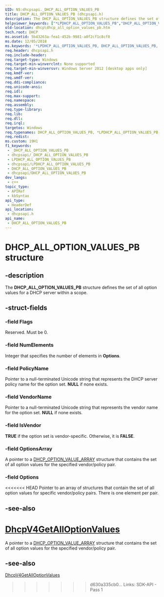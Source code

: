 ```yaml
---
UID: NS:dhcpsapi._DHCP_ALL_OPTION_VALUES_PB
title: DHCP_ALL_OPTION_VALUES_PB (dhcpsapi.h)
description: The DHCP_ALL_OPTION_VALUES_PB structure defines the set of all option values for a DHCP server within a scope.
helpviewer_keywords: ["*LPDHCP_ALL_OPTION_VALUES_PB","DHCP_ALL_OPTION_VALUES_PB","DHCP_ALL_OPTION_VALUES_PB structure [DHCP]","LPDHCP_ALL_OPTION_VALUES_PB","LPDHCP_ALL_OPTION_VALUES_PB structure pointer [DHCP]","dhcp.dhcp_all_option_values_pb","dhcpsapi/DHCP_ALL_OPTION_VALUES_PB","dhcpsapi/LPDHCP_ALL_OPTION_VALUES_PB"]
old-location: dhcp\dhcp_all_option_values_pb.htm
tech.root: DHCP
ms.assetid: 5b43263a-fea1-452b-9981-a0f2cf1c8cf0
ms.date: 12/05/2018
ms.keywords: '*LPDHCP_ALL_OPTION_VALUES_PB, DHCP_ALL_OPTION_VALUES_PB, DHCP_ALL_OPTION_VALUES_PB structure [DHCP], LPDHCP_ALL_OPTION_VALUES_PB, LPDHCP_ALL_OPTION_VALUES_PB structure pointer [DHCP], dhcp.dhcp_all_option_values_pb, dhcpsapi/DHCP_ALL_OPTION_VALUES_PB, dhcpsapi/LPDHCP_ALL_OPTION_VALUES_PB'
req.header: dhcpsapi.h
req.include-header: 
req.target-type: Windows
req.target-min-winverclnt: None supported
req.target-min-winversvr: Windows Server 2012 [desktop apps only]
req.kmdf-ver: 
req.umdf-ver: 
req.ddi-compliance: 
req.unicode-ansi: 
req.idl: 
req.max-support: 
req.namespace: 
req.assembly: 
req.type-library: 
req.lib: 
req.dll: 
req.irql: 
targetos: Windows
req.typenames: DHCP_ALL_OPTION_VALUES_PB, *LPDHCP_ALL_OPTION_VALUES_PB
req.redist: 
ms.custom: 19H1
f1_keywords:
 - _DHCP_ALL_OPTION_VALUES_PB
 - dhcpsapi/_DHCP_ALL_OPTION_VALUES_PB
 - LPDHCP_ALL_OPTION_VALUES_PB
 - dhcpsapi/LPDHCP_ALL_OPTION_VALUES_PB
 - DHCP_ALL_OPTION_VALUES_PB
 - dhcpsapi/DHCP_ALL_OPTION_VALUES_PB
dev_langs:
 - c++
topic_type:
 - APIRef
 - kbSyntax
api_type:
 - HeaderDef
api_location:
 - dhcpsapi.h
api_name:
 - DHCP_ALL_OPTION_VALUES_PB
---
```


# DHCP_ALL_OPTION_VALUES_PB structure


## -description

The <b>DHCP_ALL_OPTION_VALUES_PB</b> structure defines the set of all option values for a DHCP server within a scope.

## -struct-fields

### -field Flags

Reserved. Must be 0.

### -field NumElements

Integer that specifies the number of elements in <b>Options</b>.

### -field PolicyName

Pointer to a null-terminated Unicode string that represents the DHCP server policy name for the option set. <b>NULL</b> if none exists.

### -field VendorName

Pointer to a null-terminated Unicode string that represents the vendor name  for the option set. <b>NULL</b> if none exists.

### -field IsVendor

<b>TRUE</b> if the option set is vendor-specific. Otherwise, it is <b>FALSE</b>.

### -field OptionsArray

A pointer to a <a href="/windows/desktop/api/dhcpsapi/ns-dhcpsapi-dhcp_option_value_array">DHCP_OPTION_VALUE_ARRAY</a> structure that contains the set of all option values for the specified vendor/policy pair.

### -field Options

<<<<<<< HEAD
Pointer to an array of structures that contain the set of all option values for specific vendor/policy pairs. There is one element per pair.

## -see-also

<a href="/previous-versions/windows/desktop/api/dhcpsapi/nf-dhcpsapi-dhcpv4getalloptionvalues">DhcpV4GetAllOptionValues</a>
=======
A pointer to a <a href="/windows/desktop/api/dhcpsapi/ns-dhcpsapi-dhcp_option_value_array">DHCP_OPTION_VALUE_ARRAY</a> structure that contains the set of all option values for the specified vendor/policy pair.

## -see-also

<a href="/previous-versions/windows/desktop/api/dhcpsapi/nf-dhcpsapi-dhcpv4getalloptionvalues">DhcpV4GetAllOptionValues</a>
>>>>>>> d630a335cb0... Links: SDK-API - Pass 1